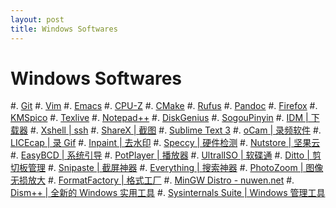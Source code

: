 ```yaml
---
layout: post
title: Windows Softwares
---
```



Windows Softwares
=================

#. [Git](https://git-scm.com/downloads)
#. [Vim](http://www.vim.org/)
#. [Emacs](https://www.gnu.org/software/emacs/emacs.html)
#. [CPU-Z](http://www.cpuid.com/softwares/cpu-z.html)
#. [CMake](https://cmake.org/download/)
#. [Rufus](http://rufus.akeo.ie/)
#. [Pandoc](http://www.pandoc.org/installing.html)
#. [Firefox](http://ftp.mozilla.org/pub/firefox/releases/54.0/win64/zh-CN/)
#. [KMSpico](https://pan.baidu.com/s/1c2nHTKk)
#. [Texlive](http://mirrors.ustc.edu.cn/CTAN/systems/texlive/Images/)
#. [Notepad++](https://notepad-plus-plus.org/)
#. [DiskGenius](http://www.diskgenius.cn/download.php)
#. [SogouPinyin](https://pan.baidu.com/s/1dEI7JVV)
#. [IDM | 下载器](https://pan.baidu.com/s/1gftH2Pt)
#. [Xshell | ssh](https://pan.baidu.com/s/1i53gLbJ)
#. [ShareX | 截图](https://github.com/ShareX/ShareX/releases)
#. [Sublime Text 3](http://www.sublimetext.com/3)
#. [oCam | 录频软件](https://pan.baidu.com/s/1hstFxfY)
#. [LICEcap | 录 Gif](http://www.cockos.com/licecap/)
#. [Inpaint | 去水印](https://pan.baidu.com/s/1eSGefGQ)
#. [Speccy | 硬件检测](http://www.piriform.com/speccy)
#. [Nutstore | 坚果云](https://www.jianguoyun.com/s/downloads)
#. [EasyBCD | 系统引导](https://pan.baidu.com/s/1qXBzG40)
#. [PotPlayer | 播放器](http://potplayer.daum.net/?lang=zh_CN)
#. [UltralISO | 软碟通](https://pan.baidu.com/s/1eSxhnwA)
#. [Ditto | 剪切板管理](https://sourceforge.net/projects/ditto-cp/?source=typ_redirect)
#. [Snipaste | 截屏神器](https://zh.snipaste.com/download.html)
#. [Everything | 搜索神器](http://www.voidtools.com/downloads/)
#. [PhotoZoom | 图像无损放大](https://pan.baidu.com/s/1pLTYT8v)
#. [FormatFactory | 格式工厂](https://pan.baidu.com/s/1i4VqNlV)
#. [MinGW Distro - nuwen.net](https://nuwen.net/mingw.html)
#. [Dism++ | 全新的 Windows 实用工具](http://www.chuyu.me/zh-Hans/index.html)
#. [Sysinternals Suite | Windows 管理工具](https://technet.microsoft.com/en-us/sysinternals/bb842062)








































